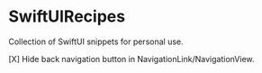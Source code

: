 # SwiftUIRecipes
Collection of SwiftUI snippets for personal use.

[X] Hide back navigation button in NavigationLink/NavigationView.

